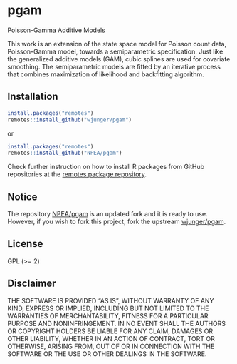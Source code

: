 # pgam
Poisson-Gamma Additive Models

This work is an extension of the state space model for Poisson count data, Poisson-Gamma model, towards a semiparametric specification. Just like the generalized additive models (GAM), cubic splines are used for covariate smoothing. The semiparametric models are fitted by an iterative process that combines maximization of likelihood and backfitting algorithm.

## Installation

```r
install.packages("remotes")
remotes::install_github("wjunger/pgam")
```

or

```r
install.packages("remotes")
remotes::install_github("NPEA/pgam")
```

Check further instruction on how to install R packages from GitHub repositories at the [remotes package repository](https://github.com/r-lib/remotes).

## Notice

The repository [NPEA/pgam](https://github.com/NPEA/pgam) is an updated fork and it is ready to use. However, if you wish to fork this project, fork the upstream [wjunger/pgam](https://github.com/wjunger/pgam).

## License

GPL (>= 2)

## Disclaimer

THE SOFTWARE IS PROVIDED “AS IS”, WITHOUT WARRANTY OF ANY KIND, EXPRESS OR IMPLIED, INCLUDING BUT NOT LIMITED TO THE WARRANTIES OF MERCHANTABILITY, FITNESS FOR A PARTICULAR PURPOSE AND NONINFRINGEMENT. IN NO EVENT SHALL THE AUTHORS OR COPYRIGHT HOLDERS BE LIABLE FOR ANY CLAIM, DAMAGES OR OTHER LIABILITY, WHETHER IN AN ACTION OF CONTRACT, TORT OR OTHERWISE, ARISING FROM, OUT OF OR IN CONNECTION WITH THE SOFTWARE OR THE USE OR OTHER DEALINGS IN THE SOFTWARE.